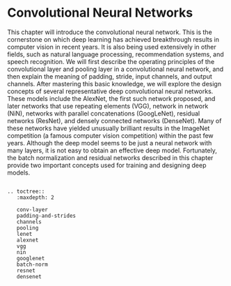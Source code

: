# Convolutional Neural Networks

This chapter will introduce the convolutional neural network. This is the cornerstone on which deep learning has achieved breakthrough results in computer vision in recent years. It is also being used extensively in other fields, such as natural language processing, recommendation systems, and speech recognition. We will first describe the operating principles of the convolutional layer and pooling layer in a convolutional neural network, and then explain the meaning of padding, stride, input channels, and output channels. After mastering this basic knowledge, we will explore the design concepts of several representative deep convolutional neural networks. These models include the AlexNet, the first such network proposed, and later networks that use repeating elements (VGG), network in network (NiN), networks with parallel concatenations (GoogLeNet), residual networks (ResNet), and densely connected networks (DenseNet).  Many of these networks have yielded unusually brilliant results in the ImageNet competition (a famous computer vision competition) within the past few years. Although the deep model seems to be just a neural network with many layers, it is not easy to obtain an effective deep model. Fortunately, the batch normalization and residual networks described in this chapter provide two important concepts used for training and designing deep models.

```eval_rst

.. toctree::
   :maxdepth: 2

   conv-layer
   padding-and-strides
   channels
   pooling
   lenet
   alexnet
   vgg
   nin
   googlenet
   batch-norm
   resnet
   densenet
```

